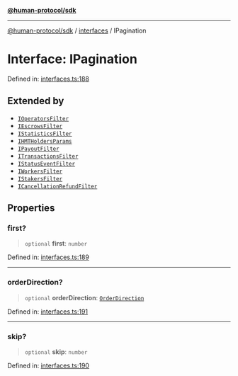 [**@human-protocol/sdk**](../../README.md)

***

[@human-protocol/sdk](../../modules.md) / [interfaces](../README.md) / IPagination

# Interface: IPagination

Defined in: [interfaces.ts:188](https://github.com/humanprotocol/human-protocol/blob/d67d122403122f60659ce3c7e533ed3853fb3730/packages/sdk/typescript/human-protocol-sdk/src/interfaces.ts#L188)

## Extended by

- [`IOperatorsFilter`](IOperatorsFilter.md)
- [`IEscrowsFilter`](IEscrowsFilter.md)
- [`IStatisticsFilter`](IStatisticsFilter.md)
- [`IHMTHoldersParams`](IHMTHoldersParams.md)
- [`IPayoutFilter`](IPayoutFilter.md)
- [`ITransactionsFilter`](ITransactionsFilter.md)
- [`IStatusEventFilter`](IStatusEventFilter.md)
- [`IWorkersFilter`](IWorkersFilter.md)
- [`IStakersFilter`](IStakersFilter.md)
- [`ICancellationRefundFilter`](ICancellationRefundFilter.md)

## Properties

### first?

> `optional` **first**: `number`

Defined in: [interfaces.ts:189](https://github.com/humanprotocol/human-protocol/blob/d67d122403122f60659ce3c7e533ed3853fb3730/packages/sdk/typescript/human-protocol-sdk/src/interfaces.ts#L189)

***

### orderDirection?

> `optional` **orderDirection**: [`OrderDirection`](../../enums/enumerations/OrderDirection.md)

Defined in: [interfaces.ts:191](https://github.com/humanprotocol/human-protocol/blob/d67d122403122f60659ce3c7e533ed3853fb3730/packages/sdk/typescript/human-protocol-sdk/src/interfaces.ts#L191)

***

### skip?

> `optional` **skip**: `number`

Defined in: [interfaces.ts:190](https://github.com/humanprotocol/human-protocol/blob/d67d122403122f60659ce3c7e533ed3853fb3730/packages/sdk/typescript/human-protocol-sdk/src/interfaces.ts#L190)

